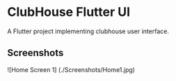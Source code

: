 # ClubHouse Flutter UI

A Flutter project implementing clubhouse user interface.

## Screenshots

![Home Screen 1] (./Screenshots/Home1.jpg)
